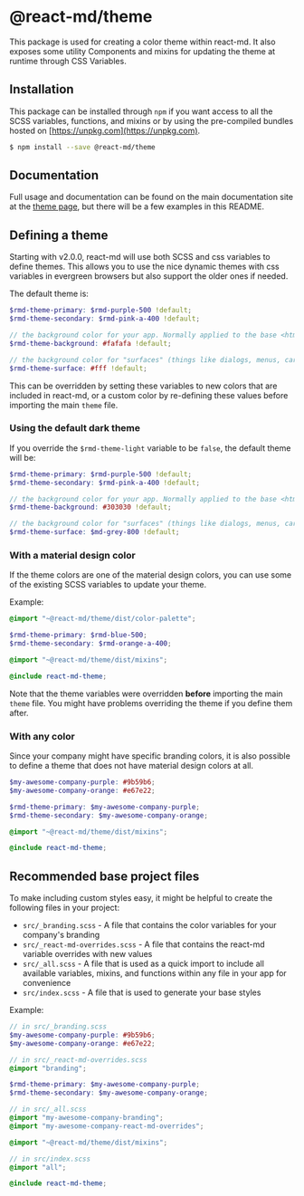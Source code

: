 # @react-md/theme

This package is used for creating a color theme within react-md. It also exposes
some utility Components and mixins for updating the theme at runtime through CSS
Variables.

## Installation

This package can be installed through `npm` if you want access to all the SCSS
variables, functions, and mixins or by using the pre-compiled bundles hosted on
[https://unpkg.com](https://unpkg.com).

```sh
$ npm install --save @react-md/theme
```

<!-- DOCS_REMOVE -->

## Documentation

Full usage and documentation can be found on the main documentation site at the
[theme page](https://react-md.dev/packages/theme), but there will be a few
examples in this README.

<!-- DOCS_REMOVE_END -->

## Defining a theme

Starting with v2.0.0, react-md will use both SCSS and css variables to define
themes. This allows you to use the nice dynamic themes with css variables in
evergreen browsers but also support the older ones if needed.

The default theme is:

```scss
$rmd-theme-primary: $rmd-purple-500 !default;
$rmd-theme-secondary: $rmd-pink-a-400 !default;

// the background color for your app. Normally applied to the base <html> tag
$rmd-theme-background: #fafafa !default;

// the background color for "surfaces" (things like dialogs, menus, cards, etc)
$rmd-theme-surface: #fff !default;
```

This can be overridden by setting these variables to new colors that are
included in react-md, or a custom color by re-defining these values before
importing the main `theme` file.

### Using the default dark theme

If you override the `$rmd-theme-light` variable to be `false`, the default theme
will be:

```scss
$rmd-theme-primary: $rmd-purple-500 !default;
$rmd-theme-secondary: $rmd-pink-a-400 !default;

// the background color for your app. Normally applied to the base <html> tag
$rmd-theme-background: #303030 !default;

// the background color for "surfaces" (things like dialogs, menus, cards, etc)
$rmd-theme-surface: $md-grey-800 !default;
```

### With a material design color

If the theme colors are one of the material design colors, you can use some of
the existing SCSS variables to update your theme.

Example:

```scss
@import "~@react-md/theme/dist/color-palette";

$rmd-theme-primary: $rmd-blue-500;
$rmd-theme-secondary: $rmd-orange-a-400;

@import "~@react-md/theme/dist/mixins";

@include react-md-theme;
```

Note that the theme variables were overridden **before** importing the main
`theme` file. You might have problems overriding the theme if you define them
after.

### With any color

Since your company might have specific branding colors, it is also possible to
define a theme that does not have material design colors at all.

```scss
$my-awesome-company-purple: #9b59b6;
$my-awesome-company-orange: #e67e22;

$rmd-theme-primary: $my-awesome-company-purple;
$rmd-theme-secondary: $my-awesome-company-orange;

@import "~@react-md/theme/dist/mixins";

@include react-md-theme;
```

## Recommended base project files

To make including custom styles easy, it might be helpful to create the
following files in your project:

- `src/_branding.scss` - A file that contains the color variables for your
  company's branding
- `src/_react-md-overrides.scss` - A file that contains the react-md variable
  overrides with new values
- `src/_all.scss` - A file that is used as a quick import to include all
  available variables, mixins, and functions within any file in your app for
  convenience
- `src/index.scss` - A file that is used to generate your base styles

Example:

```scss
// in src/_branding.scss
$my-awesome-company-purple: #9b59b6;
$my-awesome-company-orange: #e67e22;
```

```scss
// in src/_react-md-overrides.scss
@import "branding";

$rmd-theme-primary: $my-awesome-company-purple;
$rmd-theme-secondary: $my-awesome-company-orange;
```

```scss
// in src/_all.scss
@import "my-awesome-company-branding";
@import "my-awesome-company-react-md-overrides";

@import "~@react-md/theme/dist/mixins";
```

```scss
// in src/index.scss
@import "all";

@include react-md-theme;
```
